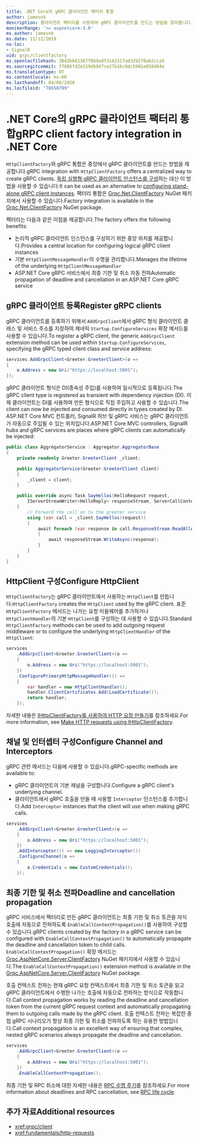 ```yaml
---
title: .NET Core의 gRPC 클라이언트 팩터리 통합
author: jamesnk
description: 클라이언트 팩터리를 사용하여 gRPC 클라이언트를 만드는 방법을 알아봅니다.
monikerRange: '>= aspnetcore-3.0'
ms.author: jamesnk
ms.date: 11/12/2019
no-loc:
- SignalR
uid: grpc/clientfactory
ms.openlocfilehash: 3042bb61367f8b9a9f3142217ad329270ab2cca5
ms.sourcegitcommit: f7886fd2e219db9d7ce27b16c0dc5901e658d64e
ms.translationtype: HT
ms.contentlocale: ko-KR
ms.lasthandoff: 04/06/2020
ms.locfileid: "78650799"
---
```

# <a name="grpc-client-factory-integration-in-net-core"></a><span data-ttu-id="b495b-103">.NET Core의 gRPC 클라이언트 팩터리 통합</span><span class="sxs-lookup"><span data-stu-id="b495b-103">gRPC client factory integration in .NET Core</span></span>

<span data-ttu-id="b495b-104">`HttpClientFactory`와 gRPC 통합은 중앙에서 gRPC 클라이언트를 만드는 방법을 제공합니다.</span><span class="sxs-lookup"><span data-stu-id="b495b-104">gRPC integration with `HttpClientFactory` offers a centralized way to create gRPC clients.</span></span> <span data-ttu-id="b495b-105">[독립 실행형 gRPC 클라이언트 인스턴스를 구성](xref:grpc/client)하는 대신 이 방법을 사용할 수 있습니다.</span><span class="sxs-lookup"><span data-stu-id="b495b-105">It can be used as an alternative to [configuring stand-alone gRPC client instances](xref:grpc/client).</span></span> <span data-ttu-id="b495b-106">팩터리 통합은 [Grpc.Net.ClientFactory](https://www.nuget.org/packages/Grpc.Net.ClientFactory) NuGet 패키지에서 사용할 수 있습니다.</span><span class="sxs-lookup"><span data-stu-id="b495b-106">Factory integration is available in the [Grpc.Net.ClientFactory](https://www.nuget.org/packages/Grpc.Net.ClientFactory) NuGet package.</span></span>

<span data-ttu-id="b495b-107">팩터리는 다음과 같은 이점을 제공합니다.</span><span class="sxs-lookup"><span data-stu-id="b495b-107">The factory offers the following benefits:</span></span>

* <span data-ttu-id="b495b-108">논리적 gRPC 클라이언트 인스턴스를 구성하기 위한 중앙 위치를 제공합니다.</span><span class="sxs-lookup"><span data-stu-id="b495b-108">Provides a central location for configuring logical gRPC client instances</span></span>
* <span data-ttu-id="b495b-109">기본 `HttpClientMessageHandler`의 수명을 관리합니다.</span><span class="sxs-lookup"><span data-stu-id="b495b-109">Manages the lifetime of the underlying `HttpClientMessageHandler`</span></span>
* <span data-ttu-id="b495b-110">ASP.NET Core gRPC 서비스에서 최종 기한 및 취소 자동 전파</span><span class="sxs-lookup"><span data-stu-id="b495b-110">Automatic propagation of deadline and cancellation in an ASP.NET Core gRPC service</span></span>

## <a name="register-grpc-clients"></a><span data-ttu-id="b495b-111">gRPC 클라이언트 등록</span><span class="sxs-lookup"><span data-stu-id="b495b-111">Register gRPC clients</span></span>

<span data-ttu-id="b495b-112">gRPC 클라이언트를 등록하기 위해서 `AddGrpcClient`에서 gRPC 형식 클라이언트 클래스 및 서비스 주소를 지정하여 제네릭 `Startup.ConfigureServices` 확장 메서드를 사용할 수 있습니다.</span><span class="sxs-lookup"><span data-stu-id="b495b-112">To register a gRPC client, the generic `AddGrpcClient` extension method can be used within `Startup.ConfigureServices`, specifying the gRPC typed client class and service address:</span></span>

```csharp
services.AddGrpcClient<Greeter.GreeterClient>(o =>
{
    o.Address = new Uri("https://localhost:5001");
});
```

<span data-ttu-id="b495b-113">gRPC 클라이언트 형식은 DI(종속성 주입)를 사용하여 일시적으로 등록됩니다.</span><span class="sxs-lookup"><span data-stu-id="b495b-113">The gRPC client type is registered as transient with dependency injection (DI).</span></span> <span data-ttu-id="b495b-114">이제 클라이언트는 DI를 사용하여 만든 형식으로 직접 주입하고 사용할 수 있습니다.</span><span class="sxs-lookup"><span data-stu-id="b495b-114">The client can now be injected and consumed directly in types created by DI.</span></span> <span data-ttu-id="b495b-115">ASP.NET Core MVC 컨트롤러, SignalR 허브 및 gRPC 서비스는 gRPC 클라이언트가 자동으로 주입될 수 있는 위치입니다.</span><span class="sxs-lookup"><span data-stu-id="b495b-115">ASP.NET Core MVC controllers, SignalR hubs and gRPC services are places where gRPC clients can automatically be injected:</span></span>

```csharp
public class AggregatorService : Aggregator.AggregatorBase
{
    private readonly Greeter.GreeterClient _client;

    public AggregatorService(Greeter.GreeterClient client)
    {
        _client = client;
    }

    public override async Task SayHellos(HelloRequest request,
        IServerStreamWriter<HelloReply> responseStream, ServerCallContext context)
    {
        // Forward the call on to the greeter service
        using (var call = _client.SayHellos(request))
        {
            await foreach (var response in call.ResponseStream.ReadAllAsync())
            {
                await responseStream.WriteAsync(response);
            }
        }
    }
}
```

## <a name="configure-httpclient"></a><span data-ttu-id="b495b-116">HttpClient 구성</span><span class="sxs-lookup"><span data-stu-id="b495b-116">Configure HttpClient</span></span>

<span data-ttu-id="b495b-117">`HttpClientFactory`는 gRPC 클라이언트에서 사용하는 `HttpClient`를 만듭니다.</span><span class="sxs-lookup"><span data-stu-id="b495b-117">`HttpClientFactory` creates the `HttpClient` used by the gRPC client.</span></span> <span data-ttu-id="b495b-118">표준 `HttpClientFactory` 메서드는 나가는 요청 미들웨어를 추가하거나 `HttpClientHandler`의 기본 `HttpClient`를 구성하는 데 사용할 수 있습니다.</span><span class="sxs-lookup"><span data-stu-id="b495b-118">Standard `HttpClientFactory` methods can be used to add outgoing request middleware or to configure the underlying `HttpClientHandler` of the `HttpClient`:</span></span>

```csharp
services
    .AddGrpcClient<Greeter.GreeterClient>(o =>
    {
        o.Address = new Uri("https://localhost:5001");
    })
    .ConfigurePrimaryHttpMessageHandler(() =>
    {
        var handler = new HttpClientHandler();
        handler.ClientCertificates.Add(LoadCertificate());
        return handler;
    });
```

<span data-ttu-id="b495b-119">자세한 내용은 [IHttpClientFactory를 사용하여 HTTP 요청 만들기](xref:fundamentals/http-requests)를 참조하세요.</span><span class="sxs-lookup"><span data-stu-id="b495b-119">For more information, see [Make HTTP requests using IHttpClientFactory](xref:fundamentals/http-requests).</span></span>

## <a name="configure-channel-and-interceptors"></a><span data-ttu-id="b495b-120">채널 및 인터셉터 구성</span><span class="sxs-lookup"><span data-stu-id="b495b-120">Configure Channel and Interceptors</span></span>

<span data-ttu-id="b495b-121">gRPC 관련 메서드는 다음에 사용할 수 있습니다.</span><span class="sxs-lookup"><span data-stu-id="b495b-121">gRPC-specific methods are available to:</span></span>

* <span data-ttu-id="b495b-122">gRPC 클라이언트의 기본 채널을 구성합니다.</span><span class="sxs-lookup"><span data-stu-id="b495b-122">Configure a gRPC client's underlying channel.</span></span>
* <span data-ttu-id="b495b-123">클라이언트에서 gRPC 호출을 만들 때 사용할 `Interceptor` 인스턴스를 추가합니다.</span><span class="sxs-lookup"><span data-stu-id="b495b-123">Add `Interceptor` instances that the client will use when making gRPC calls.</span></span>

```csharp
services
    .AddGrpcClient<Greeter.GreeterClient>(o =>
    {
        o.Address = new Uri("https://localhost:5001");
    })
    .AddInterceptor(() => new LoggingInterceptor())
    .ConfigureChannel(o =>
    {
        o.Credentials = new CustomCredentials();
    });
```

## <a name="deadline-and-cancellation-propagation"></a><span data-ttu-id="b495b-124">최종 기한 및 취소 전파</span><span class="sxs-lookup"><span data-stu-id="b495b-124">Deadline and cancellation propagation</span></span>

<span data-ttu-id="b495b-125">gRPC 서비스에서 팩터리로 만든 gRPC 클라이언트는 최종 기한 및 취소 토큰을 자식 호출에 자동으로 전파하도록 `EnableCallContextPropagation()`를 사용하여 구성할 수 있습니다.</span><span class="sxs-lookup"><span data-stu-id="b495b-125">gRPC clients created by the factory in a gRPC service can be configured with `EnableCallContextPropagation()` to automatically propagate the deadline and cancellation token to child calls.</span></span> <span data-ttu-id="b495b-126">`EnableCallContextPropagation()` 확장 메서드는 [Grpc.AspNetCore.Server.ClientFactory](https://www.nuget.org/packages/Grpc.AspNetCore.Server.ClientFactory) NuGet 패키지에서 사용할 수 있습니다.</span><span class="sxs-lookup"><span data-stu-id="b495b-126">The `EnableCallContextPropagation()` extension method is available in the [Grpc.AspNetCore.Server.ClientFactory](https://www.nuget.org/packages/Grpc.AspNetCore.Server.ClientFactory) NuGet package.</span></span>

<span data-ttu-id="b495b-127">호출 컨텍스트 전파는 현재 gRPC 요청 컨텍스트에서 최종 기한 및 취소 토큰을 읽고 gRPC 클라이언트에서 수행한 나가는 호출에 자동으로 전파하는 방식으로 작동합니다.</span><span class="sxs-lookup"><span data-stu-id="b495b-127">Call context propagation works by reading the deadline and cancellation token from the current gRPC request context and automatically propagating them to outgoing calls made by the gRPC client.</span></span> <span data-ttu-id="b495b-128">호출 컨텍스트 전파는 복잡한 중첩 gRPC 시나리오가 항상 최종 기한 및 취소를 전파하도록 하는 유용한 방법입니다.</span><span class="sxs-lookup"><span data-stu-id="b495b-128">Call context propagation is an excellent way of ensuring that complex, nested gRPC scenarios always propagate the deadline and cancellation.</span></span>

```csharp
services
    .AddGrpcClient<Greeter.GreeterClient>(o =>
    {
        o.Address = new Uri("https://localhost:5001");
    })
    .EnableCallContextPropagation();
```

<span data-ttu-id="b495b-129">최종 기한 및 RPC 취소에 대한 자세한 내용은 [RPC 수명 주기](https://www.grpc.io/docs/guides/concepts/#rpc-life-cycle)를 참조하세요.</span><span class="sxs-lookup"><span data-stu-id="b495b-129">For more information about deadlines and RPC cancellation, see [RPC life cycle](https://www.grpc.io/docs/guides/concepts/#rpc-life-cycle).</span></span>

## <a name="additional-resources"></a><span data-ttu-id="b495b-130">추가 자료</span><span class="sxs-lookup"><span data-stu-id="b495b-130">Additional resources</span></span>

* <xref:grpc/client>
* <xref:fundamentals/http-requests>
